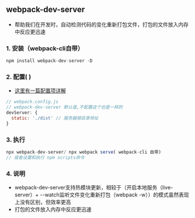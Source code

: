 ## webpack-dev-server

- 帮助我们在开发时，自动检测代码的变化重新打包文件，打包的文件放入内存中反应更迅速

### 1. 安装（webpack-cli自带）

```js
npm install webpack-dev-server -D
```

### 2. 配置(  )

- [这里有一篇配置项详解](http://t.zoukankan.com/jkr666666-p-11067270.html)

```js
// webpack.config.js
// webpack-dev-server 默认值,不配置这个也是一样的
devServer: {
  static: './dist' // 服务器根目录地址
}
```

### 3. 执行

```js
npx webpack-dev-server/ npx webpack serve( webpack-cli 自带)
// 或者设置和执行 npm scripts命令
```

### 4. 说明

- webpack-dev-server支持热模块更新，相较于（开启本地服务（live-server）+ --watch监听文件变化重新打包（webpack -w））的模式虽然表现上没有区别，但效率更高
- 打包的文件放入内存中反应更迅速


